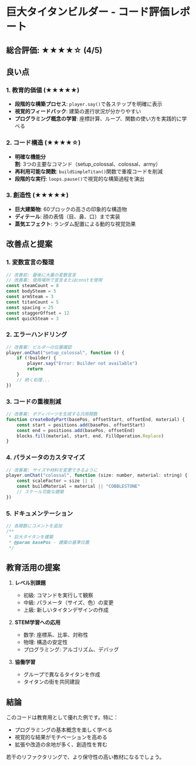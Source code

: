 # 巨大タイタンビルダー - コード評価レポート

## 総合評価: ★★★★☆ (4/5)

## 良い点

### 1. 教育的価値 (★★★★★)
- **段階的な構築プロセス**: `player.say()`で各ステップを明確に表示
- **視覚的フィードバック**: 建築の進行状況が分かりやすい
- **プログラミング概念の学習**: 座標計算、ループ、関数の使い方を実践的に学べる

### 2. コード構造 (★★★★☆)
- **明確な機能分割**: 3つの主要なコマンド（setup_colossal、colossal、army）
- **再利用可能な関数**: `buildSimpleTitan()`関数で重複コードを削減
- **段階的な実行**: `loops.pause()`で視覚的な構築過程を演出

### 3. 創造性 (★★★★★)
- **巨大建築物**: 60ブロックの高さの印象的な構造物
- **ディテール**: 顔の表情（目、鼻、口）まで実装
- **蒸気エフェクト**: ランダム配置による動的な視覚効果

## 改善点と提案

### 1. 変数宣言の整理
```javascript
// 改善前: 最後に大量の変数宣言
// 改善案: 使用場所で宣言またはconstを使用
const steamCount = 8
const bodySteam = 5
const armSteam = 3
const titanCount = 5
const spacing = 25
const staggerOffset = 12
const quickSteam = 3
```

### 2. エラーハンドリング
```javascript
// 改善案: ビルダーの位置確認
player.onChat("setup_colossal", function () {
    if (!builder) {
        player.say("Error: Builder not available")
        return
    }
    // 続く処理...
})
```

### 3. コードの重複削減
```javascript
// 改善案: ボディパーツを生成する汎用関数
function createBodyPart(basePos, offsetStart, offsetEnd, material) {
    const start = positions.add(basePos, offsetStart)
    const end = positions.add(basePos, offsetEnd)
    blocks.fill(material, start, end, FillOperation.Replace)
}
```

### 4. パラメータのカスタマイズ
```javascript
// 改善案: サイズや材料を変更できるように
player.onChat("colossal", function (size: number, material: string) {
    const scaleFactor = size || 1
    const buildMaterial = material || "COBBLESTONE"
    // スケール可能な建築
})
```

### 5. ドキュメンテーション
```javascript
// 各関数にコメントを追加
/**
 * 巨大タイタンを建築
 * @param basePos - 建築の基準位置
 */
```

## 教育活用の提案

1. **レベル別課題**
   - 初級: コマンドを実行して観察
   - 中級: パラメータ（サイズ、色）の変更
   - 上級: 新しいタイタンデザインの作成

2. **STEM学習への応用**
   - 数学: 座標系、比率、対称性
   - 物理: 構造の安定性
   - プログラミング: アルゴリズム、デバッグ

3. **協働学習**
   - グループで異なるタイタンを作成
   - タイタンの街を共同建設

## 結論

このコードは教育用として優れた例です。特に：
- プログラミングの基本概念を楽しく学べる
- 視覚的な結果がモチベーションを高める
- 拡張や改造の余地が多く、創造性を育む

若干のリファクタリングで、より保守性の高い教材になるでしょう。